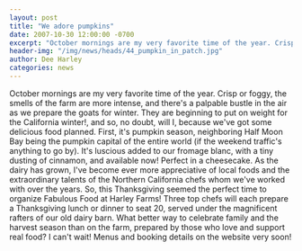 ```yaml
---
layout: post
title: "We adore pumpkins"
date: 2007-10-30 12:00:00 -0700
excerpt: "October mornings are my very favorite time of the year. Crisp or foggy, the smells of the farm ..."
header-img: "/img/news/heads/44_pumpkin_in_patch.jpg"
author: Dee Harley
categories: news
---
```

October mornings are my very favorite time of the year. Crisp or
foggy, the smells of the farm are more intense, and there's a palpable
bustle in the air as we prepare the goats for winter. They are
beginning to put on weight for the California winter!, and so, no
doubt, will I, because we've got some delicious food planned. First,
it's pumpkin season, neighboring Half Moon Bay being the pumpkin
capital of the entire world (if the weekend traffic's anything to go
by). It's luscious added to our fromage blanc, with a tiny dusting of
cinnamon, and available now! Perfect in a cheesecake. As the dairy has
grown, I've become ever more appreciative of local foods and the
extraordinary talents of the Northern California chefs whom we've
worked with over the years. So, this Thanksgiving seemed the perfect
time to organize Fabulous Food at Harley Farms! Three top chefs will
each prepare a Thanksgiving lunch or dinner to seat 20, served under
the magnificent rafters of our old dairy barn. What better way to
celebrate family and the harvest season than on the farm, prepared by
those who love and support real food? I can't wait! Menus and booking
details on the website very soon!

